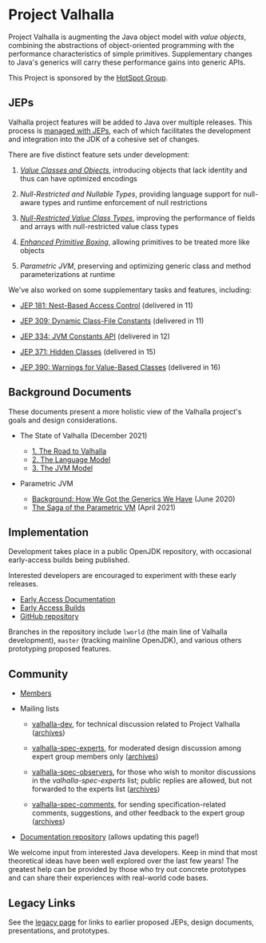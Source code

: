 # Project Valhalla

Project Valhalla is augmenting the Java object model with *value objects*,
combining the abstractions of object-oriented programming with the performance
characteristics of simple primitives. Supplementary changes to Java's generics
will carry these performance gains into generic APIs.

This Project is sponsored by the
[HotSpot Group](http://openjdk.java.net/groups/hotspot).

## JEPs

Valhalla project features will be added to Java over multiple releases.
This process is [managed with JEPs](https://openjdk.java.net/jeps/1),
each of which facilitates the development and integration into the JDK of a
cohesive set of changes.

There are five distinct feature sets under development:

1.  *[Value Classes and Objects](https://openjdk.org/jeps/401)*, introducing
    objects that lack identity and thus can have optimized encodings

2.  *Null-Restricted and Nullable Types*, providing language support for
    null-aware types and runtime enforcement of null restrictions

3.  *[Null-Restricted Value Class Types](https://openjdk.org/jeps/8316779)*,
    improving the performance of fields and arrays with null-restricted
    value class types

4.  *[Enhanced Primitive Boxing](https://openjdk.org/jeps/402)*, allowing
    primitives to be treated more like objects

5.  *Parametric JVM*, preserving and optimizing generic class and method
    parameterizations at runtime

We've also worked on some supplementary tasks and features, including:

-   [JEP 181: Nest-Based Access Control](https://openjdk.java.net/jeps/181)
    (delivered in 11)

-   [JEP 309: Dynamic Class-File Constants](https://openjdk.java.net/jeps/309)
    (delivered in 11)

-   [JEP 334: JVM Constants API](https://openjdk.org/jeps/334)
    (delivered in 12)

-   [JEP 371: Hidden Classes](https://openjdk.java.net/jeps/371)
    (delivered in 15)

-   [JEP 390: Warnings for Value-Based Classes](https://openjdk.java.net/jeps/390)
    (delivered in 16)

## Background Documents

These documents present a more holistic view of the Valhalla project's goals and
design considerations.

-   The State of Valhalla (December 2021)
    - [1. The Road to Valhalla](design-notes/state-of-valhalla/01-background)
    - [2. The Language Model](design-notes/state-of-valhalla/02-object-model)
    - [3. The JVM Model](design-notes/state-of-valhalla/03-vm-model)

-   Parametric JVM
    - [Background: How We Got the Generics We Have](design-notes/in-defense-of-erasure) (June 2020)
    - [The Saga of the Parametric VM](design-notes/parametric-vm/parametric-vm) (April 2021)

## Implementation

Development takes place in a public OpenJDK repository, with occasional
early-access builds being published.

Interested developers are encouraged to experiment with these early releases.

-   [Early Access Documentation](early-access)
-   [Early Access Builds](https://jdk.java.net/valhalla/)
-   [GitHub repository](https://github.com/openjdk/valhalla)

Branches in the repository include `lworld` (the main line of Valhalla
development), `master` (tracking mainline OpenJDK), and various others
prototyping proposed features.

## Community

-   [Members](http://openjdk.java.net/census#valhalla)

-   Mailing lists

    -   [valhalla-dev](http://mail.openjdk.java.net/mailman/listinfo/valhalla-dev),
        for technical discussion related to Project Valhalla
        ([archives](http://mail.openjdk.java.net/pipermail/valhalla-dev/))

    -   [valhalla-spec-experts](http://mail.openjdk.java.net/mailman/listinfo/valhalla-spec-experts),
        for moderated design discussion among expert group members only
        ([archives](http://mail.openjdk.java.net/pipermail/valhalla-spec-experts/))

    -   [valhalla-spec-observers](http://mail.openjdk.java.net/mailman/listinfo/valhalla-spec-observers),
        for those who wish to monitor discussions in the *valhalla-spec-experts*
        list; public replies are allowed, but not forwarded to the experts list
        ([archives](http://mail.openjdk.java.net/pipermail/valhalla-spec-observers/))

    -   [valhalla-spec-comments](http://mail.openjdk.java.net/mailman/listinfo/valhalla-spec-comments),
        for sending specification-related comments, suggestions, and other
        feedback to the expert group
        ([archives](http://mail.openjdk.java.net/pipermail/valhalla-spec-comments/))

-   [Documentation repository](https://github.com/openjdk/valhalla-docs)
    (allows updating this page!)

We welcome input from interested Java developers. Keep in mind that most
theoretical ideas have been well explored over the last few years! The greatest
help can be provided by those who try out concrete prototypes and can share
their experiences with real-world code bases.

## Legacy Links

See the [legacy page](legacy) for links to earlier proposed JEPs, design
documents, presentations, and prototypes.
